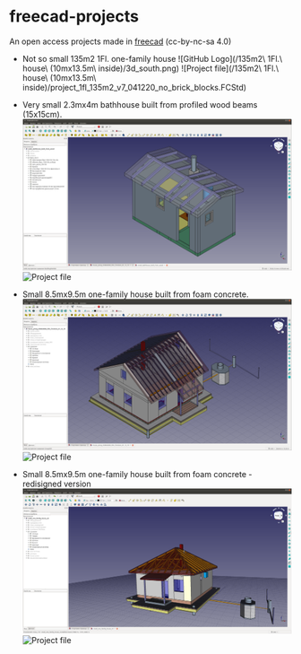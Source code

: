 # freecad-projects
An open access projects made in [freecad](https://www.freecadweb.org/?lang=ru) (cc-by-nc-sa 4.0)

* Not so small 135m2 1Fl. one-family house
![GitHub Logo](/135m2\ 1Fl.\ house\ \(10mx13.5m\ inside\)/3d_south.png)
![Project file](/135m2\ 1Fl.\ house\ \(10mx13.5m\ inside\)/project_1fl_135m2_v7_041220_no_brick_blocks.FCStd)

* Very small 2.3mx4m bathhouse built from profiled wood beams (15x15cm).
![GitHub Logo](/bathhouse_wood_2300x4000/small_bathhouse_built_from_wood.png)
![Project file](house_ytong_8500x9500/small_bathhouse_built_from_wood.FCStd)


* Small 8.5mx9.5m one-family house built from foam concrete.
![GitHub Logo](/house_ytong_8500x9500/small_one_family_house_built_from%20foam_concrete.png)
![Project file](house_ytong_8500x9500/small_one_family_house_built_from%20foam_concrete.FCStd)


* Small 8.5mx9.5m one-family house built from foam concrete - redisigned version
![GitHub Logo](/house_ytong_8500x9500/v4_overall_view.png)
![Project file](house_ytong_8500x9500/small_one_family_house_v4.FCStd)
